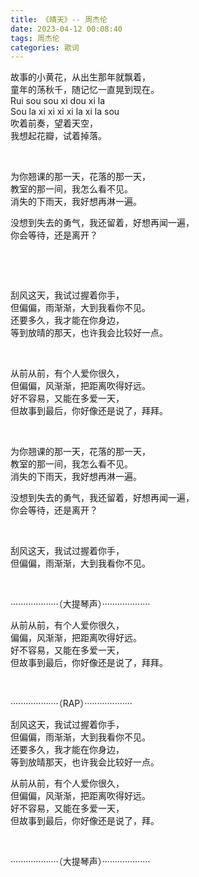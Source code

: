 ```yaml
---
title: 《晴天》-- 周杰伦
date: 2023-04-12 00:08:40
tags: 周杰伦
categories: 歌词
---
```


故事的小黄花，从出生那年就飘着，  
童年的荡秋千，随记忆一直晃到现在。  
Rui sou sou xi dou xi la  
Sou la xi xi xi xi la xi la sou  
吹着前奏，望着天空，  
我想起花瓣，试着掉落。    

    

为你翘课的那一天，花落的那一天，  
教室的那一间，我怎么看不见。  
消失的下雨天，我好想再淋一遍。

没想到失去的勇气，我还留着，好想再闻一遍，  
你会等待，还是离开？

    

   

刮风这天，我试过握着你手，  
但偏偏，雨渐渐，大到我看你不见。  
还要多久，我才能在你身边，  
等到放晴的那天，也许我会比较好一点。

    

从前从前，有个人爱你很久，  
但偏偏，风渐渐，把距离吹得好远。  
好不容易，又能在多爱一天，  
但故事到最后，你好像还是说了，拜拜。

    

为你翘课的那一天，花落的那一天，  
教室的那一间，我怎么看不见。  
消失的下雨天，我好想再淋一遍。

没想到失去的勇气，我还留着，好想再闻一遍，  
你会等待，还是离开？

    

刮风这天，我试过握着你手，  
但偏偏，雨渐渐，大到我看你不见。

    

···················（大提琴声）···················

从前从前，有个人爱你很久，  
偏偏，风渐渐，把距离吹得好远。  
好不容易，又能在多爱一天，  
但故事到最后，你好像还是说了，拜拜。

    

···················（RAP）···················

刮风这天，我试过握着你手，  
但偏偏，雨渐渐，大到我看你不见。  
还要多久，我才能在你身边，  
等到放晴那天，也许我会比较好一点。

从前从前，有个人爱你很久，  
但偏偏，风渐渐，把距离吹得好远。  
好不容易，又能在多爱一天，  
但故事到最后，你好像还是说了，拜。

    

···················（大提琴声）···················
